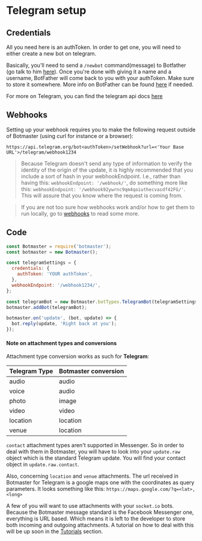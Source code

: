 # Telegram setup

## Credentials

All you need here is an authToken. In order to get one, you will need to either create a new bot on telegram.

Basically, you'll need to send a `/newbot` command(message) to Botfather (go talk to him [here](https://web.telegram.org/#/im?p=@BotFather)). Once you're done with giving it a name and a username, BotFather will come back to you with your authToken. Make sure to store it somewhere. More info on BotFather can be found [here](https://core.telegram.org/bots#create-a-new-bot ) if needed.

For more on Telegram, you can find the telegram api docs [here](https://core.telegram.org/bots/api)

## Webhooks

Setting up your webhook requires you to make the following request outside of Botmaster (using curl for instance or a browser):


```http
https://api.telegram.org/bot<authToken>/setWebhook?url=<'Your Base URL'>/telegram/webhook1234
```

>Because Telegram doesn't send any type of information to verify the identity of the origin of the update, it is highly recommended that you include a sort of hash in your webhookEndpoint. I.e., rather than having this: `webhookEndpoint: '/webhook/'`, do something more like this: `webhookEndpoint: '/webhook92ywrnc9qm4qoiuthecvasdf42FG/'`. This will assure that you know where the request is coming from.


>If you are not too sure how webhooks work and/or how to get them to run locally, go to [webhooks](/getting-started/webhooks) to read some more.

## Code

```js
const Botmaster = require('botmaster');
const botmaster = new Botmaster();

const telegramSettings = {
  credentials: {
    authToken: 'YOUR authToken',
  },
  webhookEndpoint: '/webhook1234/',
};

const telegramBot = new Botmaster.botTypes.TelegramBot(telegramSettings);
botmaster.addBot(telegramBot);

botmaster.on('update', (bot, update) => {
  bot.reply(update, 'Right back at you');
});
```

#### Note on attachment types and conversions

Attachment type conversion works as such for __Telegram__:

| Telegram Type | Botmaster conversion
|--- |---
| audio | audio
| voice  | audio
| photo  | image
| video  | video
| location  | location
| venue  | location

`contact` attachment types aren't supported in Messenger. So in order to deal with them in Botmaster, you will have to look into your `update.raw` object which is the standard Telegram update. You will find your contact object in `update.raw.contact`.

Also, concerning `location` and `venue` attachments. The url received in Botmaster for Telegram is a google maps one with the coordinates as query parameters. It looks something like this: `https://maps.google.com/?q=<lat>,<long>`

A few of you will want to use attachments with your `socket.io` bots. Because the Botmaster message standard is the Facebook Messenger one, everything is URL based. Which means it is left to the developer to store both incoming and outgoing attachments. A tutorial on how to deal with this will be up soon in the [Tutorials](/tutorials) section.
